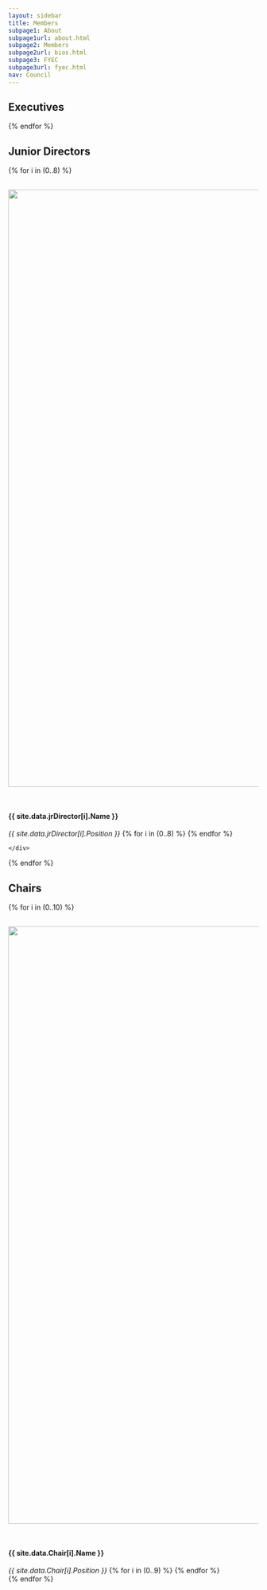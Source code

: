```yaml
---
layout: sidebar
title: Members
subpage1: About
subpage1url: about.html
subpage2: Members
subpage2url: bios.html
subpage3: FYEC
subpage3url: fyec.html
nav: Council
---
```

  <!-- Page Content -->
<h2>Executives</h2>
<!-- <div class="flex-container">
  <div class="flex-child">
    <img src="ray.jpg" align="left" hspace="20" vspace="30" id="myImage">
    <h4>Ray Kman</h4>
    <i>President</i>
    <p>Devon is a senior studying Chemical Engineering with a minor in Engineering Corporate Practice from Charlotte, North Carolina. He resides in Baumer Hall, where he serves as a RA. Entering his third year with ELC, he is excited to help oversee the group's web presence and has helped relaunch the ELC website. Outside of ELC, Devon sings with the Glee Club and can often be spotted at Duncan Student Center or zooming across campus on his scooter. </p>
  </div>
  <div class="flex-child">
    <img src="ray.jpg" align="left" hspace="20" vspace="30" id="myImage">
    <h4>Ray Kman</h4>
    <i>President</i>
    <p>Devon is a senior studying Chemical Engineering with a minor in Engineering Corporate Practice from Charlotte, North Carolina. He resides in Baumer Hall, where he serves as a RA. Entering his third year with ELC, he is excited to help oversee the group's web presence and has helped relaunch the ELC website. Outside of ELC, Devon sings with the Glee Club and can often be spotted at Duncan Student Center or zooming across campus on his scooter. </p>
  </div>
</div>

-->
<div class="grid grid-md-4">
  {% for i in (0..3) %}
    <div><img class="image-circle" src="img/{{ site.data.Executive[i].netid }}.jpg" hspace="0" vspace="30" id="myImage" loading="lazy">
      <h4> {{ site.data.Executive[i].Name }} </h4>
      <i> {{ site.data.Executive[i].Position }} </i>
      {% for i in (0..3) %}
        <dialog class="dialog-person" id="dialog2">
          <form method="dialog" class="dialog-close">
            <button title="Close">
              x
            </button>
          </form>
          <div class="dialog-frame">
            <div class="dialog-image">
              <img height = "1200" width="1200" src="img/{{ site.data.Director[i].netid }}.jpg" alt>
            </div>
            <div class="dialog-body">
              <h4 class="dialog-title">
                {{ site.data.Director[i].Name }}
              </h4>
              <p class="dialog-desc">
                <em>{{ site.data.Director[i].Position }}</em>
              </p>
              <p class="dialog-content">
                {{ site.data.Director[i].Email }}
                {{ site.data.Director[i].Bio }}
              </p>
            </div>
          </div>
        </dialog>
      {% endfor %}
    </div>
   {% endfor %}
</div>

<h2>Senior Directors</h2>
<div class="grid grid-md-4">
  {% for i in (0..9) %}
    <div onclick="openDialog()"><img class="image-circle" src="img/{{ site.data.Director[i].netid }}.jpg" hspace="0" vspace="30" id="myImage" loading="lazy" height="1200" width="1200">
      <h4> {{ site.data.Director[i].Name }} </h4>
      <i> {{ site.data.Director[i].Position }} </i>
      {% for i in (0..9) %}
        <dialog class="dialog-person" id="dialog2">
          <form method="dialog" class="dialog-close">
            <button title="Close">
              x
            </button>
          </form>
          <div class="dialog-frame">
            <div class="dialog-image">
              <img height = "1200" width="1200" src="img/{{ site.data.Director[i].netid }}.jpg" alt>
            </div>
            <div class="dialog-body">
              <h4 class="dialog-title">
                {{ site.data.Director[i].Name }}
              </h4>
              <p class="dialog-desc">
                <em>{{ site.data.Director[i].Position }}</em>
              </p>
              <p class="dialog-content">
                {{ site.data.Director[i].Email }}
                {{ site.data.Director[i].Bio }}
              </p>
            </div>
          </div>
        </dialog>
      {% endfor %}
      <!--<p> {{ site.data.Director[i].Email }} </p>
      <!--<div> {{ site.data.Director[i].Bio }} </div>
  <!--    <div>
        <span onclick="openNav()"><a class="btn btn-md">View Bio</a></span>
        <div class="popup" id="popup1">
          <!-- The overlay ->
        <div id="myNav" class="overlay">
         <!-- Button to close the overlay navigation ->
         <a href="javascript:void(0)" class="closebtn" onclick="closeNav()">&times;</a>
         <!-- Overlay content ->
         <div class="overlay-content">
           <p>{{ site.data.Director[i].Bio }}</p>
         </div>
        </div>
        </div>
      </div> -->
    </div>
   {% endfor %}
</div>

<h2>Junior Directors</h2>
<div class="grid grid-md-4">
  {% for i in (0..8) %}
    <div><img class="image-circle" src="img/{{ site.data.jrDirector[i].netid }}.jpg" hspace="0" vspace="30" id="myImage" loading="lazy" height="1200" width="1200">
      <h4> {{ site.data.jrDirector[i].Name }} </h4>
      <i> {{ site.data.jrDirector[i].Position }} </i>
      {% for i in (0..8) %}
        <dialog class="dialog-person" id="dialog2">
          <form method="dialog" class="dialog-close">
            <button title="Close">
              x
            </button>
          </form>
          <div class="dialog-frame">
            <div class="dialog-image">
              <img height = "1200" width="1200" src="img/{{ site.data.Director[i].netid }}.jpg" alt>
            </div>
            <div class="dialog-body">
              <h4 class="dialog-title">
                {{ site.data.Director[i].Name }}
              </h4>
              <p class="dialog-desc">
                <em>{{ site.data.Director[i].Position }}</em>
              </p>
              <p class="dialog-content">
                {{ site.data.Director[i].Email }}
                {{ site.data.Director[i].Bio }}
              </p>
            </div>
          </div>
        </dialog>
      {% endfor %}
      <!--<p> {{ site.data.jrDirector[i].Email }} </p>
      <!--<div> {{ site.data.jrDirector[i].Bio }} </div>
  <!--    <div>
        <span onclick="openNav()"><a class="btn btn-md">View Bio</a></span>
        <div class="popup" id="popup1">
          <!-- The overlay ->
        <div id="myNav" class="overlay">
         <!-- Button to close the overlay navigation ->
         <a href="javascript:void(0)" class="closebtn" onclick="closeNav()">&times;</a>
         <!-- Overlay content ->
         <div class="overlay-content">
           <p>{{ site.data.Director[i].Bio }}</p>
         </div>
        </div>
        </div>
      </div> -->

    </div>
   {% endfor %}
</div>

<h2>Chairs</h2>
<div class="grid grid-md-4">
  {% for i in (0..10) %}
    <div><img class="image-circle" src="img/{{ site.data.Chair[i].netid }}.jpg" hspace="0" vspace="30" id="myImage" loading="lazy" height="1200" width="1200">
      <h4> {{ site.data.Chair[i].Name }} </h4>
      <i> {{ site.data.Chair[i].Position }} </i>
      {% for i in (0..9) %}
        <dialog class="dialog-person" id="dialog2">
          <form method="dialog" class="dialog-close">
            <button title="Close">
              x
            </button>
          </form>
          <div class="dialog-frame">
            <div class="dialog-image">
              <img height = "1200" width="1200" src="img/{{ site.data.Director[i].netid }}.jpg" alt>
            </div>
            <div class="dialog-body">
              <h4 class="dialog-title">
                {{ site.data.Director[i].Name }}
              </h4>
              <p class="dialog-desc">
                <em>{{ site.data.Director[i].Position }}</em>
              </p>
              <p class="dialog-content">
                {{ site.data.Director[i].Email }}
                {{ site.data.Director[i].Bio }}
              </p>
            </div>
          </div>
        </dialog>
      {% endfor %}
      <!--<p> {{ site.data.Chair[i].Email }} </p>
      <!--<div> {{ site.data.Chair[i].Bio }} </div>
  <!--    <div>
        <span onclick="openNav()"><a class="btn btn-md">View Bio</a></span>
        <div class="popup" id="popup1">
          <!-- The overlay ->
        <div id="myNav" class="overlay">
         <!-- Button to close the overlay navigation ->
         <a href="javascript:void(0)" class="closebtn" onclick="closeNav()">&times;</a>
         <!-- Overlay content ->
         <div class="overlay-content">
           <p>{{ site.data.Director[i].Bio }}</p>
         </div>
        </div>
        </div>
      </div> -->
    </div>
   {% endfor %}
</div>

<script>
function openDialog() { 
  document.getElementById("dialog2").showModal(); 
} 
</script>
